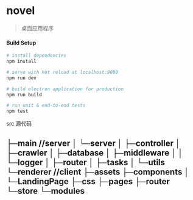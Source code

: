 # novel

> 桌面应用程序

#### Build Setup

``` bash
# install dependencies
npm install

# serve with hot reload at localhost:9080
npm run dev

# build electron application for production
npm run build

# run unit & end-to-end tests
npm test


```
src 源代码

├─main                    //server
│  └─server
│      ├─controller
│      ├─crawler
│      ├─database
│      ├─middleware
│      │  └─logger
│      ├─router
│      ├─tasks
│      └─utils
└─renderer             //client
    ├─assets
    ├─components
    │  └─LandingPage
    ├─css
    ├─pages
    ├─router
    └─store
        └─modules
---


